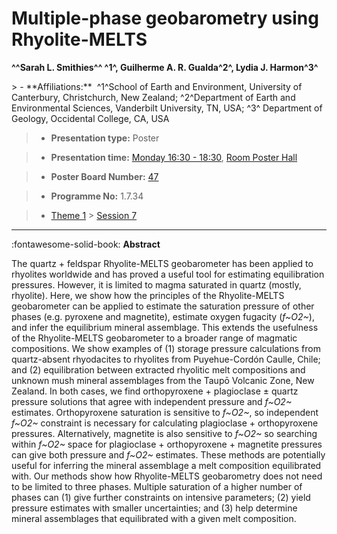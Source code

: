 # Multiple-phase geobarometry using Rhyolite-MELTS

**^^Sarah L. Smithies^^ ^1^, Guilherme A. R. Gualda^2^, Lydia J. Harmon^3^**

<!-- more -->> - **Affiliations:**  ^1^School of Earth and Environment, University of Canterbury, Christchurch, New Zealand; ^2^Department of Earth and Environmental Sciences, Vanderbilt University, TN, USA; ^3^ Department of Geology, Occidental College, CA, USA 

> - **Presentation type:** Poster

> - **Presentation time:** [Monday 16:30 - 18:30](../sessions_comparison.md#__tabbed_1_6), [Room Poster Hall](../maps_venue.md#__tabbed_1_1)

> - **Poster Board Number:** [47](../map_poster_boards.md#monday)

> - **Programme No:** 1.7.34

> - [Theme 1](../theme1.md) > [Session 7](../sessions/session-1-7.md)

--- 

:fontawesome-solid-book: **Abstract**

The quartz + feldspar Rhyolite-MELTS geobarometer has been applied to rhyolites worldwide and has proved a useful tool for estimating equilibration pressures. However, it is limited to magma saturated in quartz (mostly, rhyolite). Here, we show how the principles of the Rhyolite-MELTS geobarometer can be applied to estimate the saturation pressure of other phases (e.g. pyroxene and magnetite), estimate oxygen fugacity (*f~O2~*), and infer the equilibrium mineral assemblage. This extends the usefulness of the Rhyolite-MELTS geobarometer to a broader range of magmatic compositions.
We show examples of (1) storage pressure calculations from quartz-absent rhyodacites to rhyolites from Puyehue-Cordón Caulle, Chile; and (2) equilibration between extracted rhyolitic melt compositions and unknown mush mineral assemblages from the Taupō Volcanic Zone, New Zealand. In both cases, we find orthopyroxene + plagioclase ± quartz pressure solutions that agree with independent pressure and *f~O2~* estimates. Orthopyroxene saturation is sensitive to *f~O2~*, so independent *f~O2~* constraint is necessary for calculating plagioclase + orthopyroxene pressures. Alternatively, magnetite is also sensitive to *f~O2~* so searching within *f~O2~* space for plagioclase + orthopyroxene + magnetite pressures can give both pressure and *f~O2~* estimates. These methods are potentially useful for inferring the mineral assemblage a melt composition equilibrated with.
Our methods show how Rhyolite-MELTS geobarometry does not need to be limited to three phases. Multiple saturation of a higher number of phases can (1) give further constraints on intensive parameters; (2) yield pressure estimates with smaller uncertainties; and (3) help determine mineral assemblages that equilibrated with a given melt composition.

